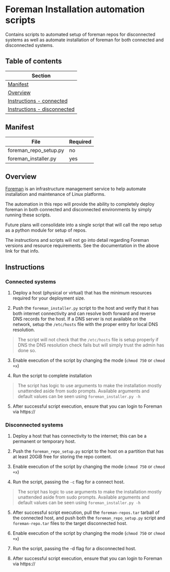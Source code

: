 # Foreman Installation automation scripts

Contains scripts to automated setup of foreman repos for disconnected systems
as well as automate installation of foreman for both connected and disconnected systems.

## Table of contents
| Section |
|-|
| [Manifest](#manifest) |
| [Overview](#overview) |
| [Instructions - connected](#connected) |
| [Instructions - disconnected](#disconnected) |

## Manifest

| File | Required |
|-|-|
| foreman_repo_setup.py | no |
| foreman_installer.py | yes |

## Overview

[Foreman](https://docs.theforeman.org) is an infrastructure management service
to help automate installation and maintenance of Linux platforms.

The automation in this repo will provide the ability to completely deploy foreman
in both connected and disconnected environments by simply running these scripts.

Future plans will consolidate into a single script that will call the repo setup as a 
python module for setup of repos.

The instructions and scripts will not go into detail regarding Foreman versions and
resource requirements. See the documentation in the above link for that info.

## Instructions

### Connected systems

1. Deploy a host (physical or virtual) that has the minimum resources required for your deployment size.

2. Push the `foreman_installer.py` script to the host and verify that it has both internet connectivity and can resolve both forward and reverse DNS records for the host. 
If a DNS server is not available on the network, setup the `/etc/hosts` file with the proper entry for local DNS resolution.

> The script will not check that the `/etc/hosts` file is setup properly if DNS the DNS resolution check fails
but will simply trust the admin has done so.

3. Enable execution of the script by changing the mode (`chmod 750` or `chmod +x`)

4. Run the script to complete installation

> The script has logic to use arguments to make the installation mostly unattended aside from sudo prompts. Available arguments and default values can be seen using `foreman_installer.py -h`

5. After successful script execution, ensure that you can login to Foreman via https://<host fqdn>

### Disconnected systems

1. Deploy a host that has connectivity to the internet; this can be a permanent or temporary host.

2. Push the `foreman_repo_setup.py` script to the host on a partition that has at least 20GiB free for storing the repo content.

3. Enable execution of the script by changing the mode (`chmod 750` or `chmod +x`)

4. Run the script, passing the `-c` flag for a connect host.

> The script has logic to use arguments to make the installation mostly unattended aside from sudo prompts. Available arguments and default values can be seen using `foreman_installer.py -h`

5. After successful script execution, pull the `foreman-repos.tar` tarball of the connected host, and push both the `foreman_repo_setup.py` script and `foreman-repo.tar` files to the target disconnected host.

6. Enable execution of the script by changing the mode (`chmod 750` or `chmod +x`)

7. Run the script, passing the -d flag for a disconnected host.

8. After successful script execution, ensure that you can login to Foreman via https://<host fqdn>
